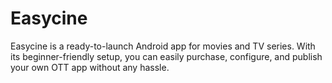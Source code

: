 # Easycine
Easycine is a ready-to-launch Android app for movies and TV series. With its beginner-friendly setup, you can easily purchase, configure, and publish your own OTT app without any hassle.
